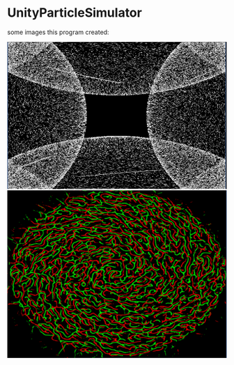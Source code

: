 # UnityParticleSimulator

some images this program created:

![Simple](https://raw.githubusercontent.com/DavidRow/UnityParticleSimulator/main/simple.PNG)
![Green and Red](https://raw.githubusercontent.com/DavidRow/UnityParticleSimulator/main/greenAndRed.PNG)
